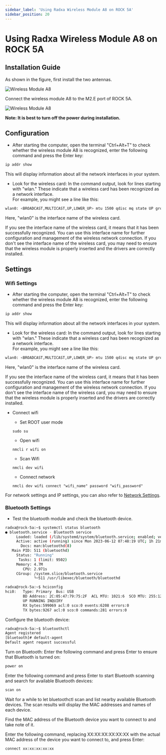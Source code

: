 ```yaml
---
sidebar_label: 'Using Radxa Wireless Module A8 on ROCK 5A'
sidebar_position: 20
---
```


# Using Radxa Wireless Module A8 on ROCK 5A

## Installation Guide

As shown in the figure, first install the two antennas.

![Wireless Module A8](/img/accessories/wireless-a8-1.webp)

Connect the wireless module A8 to the M2.E port of ROCK 5A.

![Wireless Module A8](/img/accessories/wireless-a8-2.webp)

**Note: It is best to turn off the power during installation.**

## Configuration

- After starting the computer, open the terminal "Ctrl+Alt+T" to check whether the wireless module A8 is recognized, enter the following command and press the Enter key:
```bash
ip addr show
```
This will display information about all the network interfaces in your system.


- Look for the wireless card: In the command output, look for lines starting with "wlan." These indicate that a wireless card has been recognized as a network interface.  
  For example, you might see a line like this:

```bash
wlan0: <BROADCAST,MULTICAST,UP,LOWER_UP> mtu 1500 qdisc mq state UP group default qlen 1000
```
Here, "wlan0" is the interface name of the wireless card.

If you see the interface name of the wireless card, it means that it has been successfully recognized. You can use this interface name for further configuration and management of the wireless network connection. If you don't see the interface name of the wireless card, you may need to ensure that the wireless module is properly inserted and the drivers are correctly installed.



## Settings

### Wifi Settings

- After starting the computer, open the terminal "Ctrl+Alt+T" to check whether the wireless module A8 is recognized, enter the following command and press the Enter key:
```bash
ip addr show
```
This will display information about all the network interfaces in your system.


- Look for the wireless card: In the command output, look for lines starting with "wlan." These indicate that a wireless card has been recognized as a network interface.  
  For example, you might see a line like this:

```bash
wlan0: <BROADCAST,MULTICAST,UP,LOWER_UP> mtu 1500 qdisc mq state UP group default qlen 1000
```
 
Here, "wlan0" is the interface name of the wireless card.

If you see the interface name of the wireless card, it means that it has been successfully recognized. You can use this interface name for further configuration and management of the wireless network connection. If you don't see the interface name of the wireless card, you may need to ensure that the wireless module is properly inserted and the drivers are correctly installed.

- Connect wifi
  
  - Set ROOT user mode
  
  ``` 
  sudo su
  ```
  
  - Open wifi  
  
  ``` 
  nmcli r wifi on
  ``` 

  - Scan Wifi 
  
  ```
  nmcli dev wifi
  ```
   
  - Connect network 

  ```
  nmcli dev wifi connect "wifi_name" password "wifi_password"
  ```

For network settings and IP settings, you can also refer to [Network Settings](https://docs.radxa.com/radxa-os/network).

### Bluetooth Settings


- Test the bluetooth module and check the bluetooth device.
```bash
radxa@rock-5a:~$ systemctl status bluetooth
● bluetooth.service - Bluetooth service
     Loaded: loaded (/lib/systemd/system/bluetooth.service; enabled; vendor preset: enabled)
     Active: active (running) since Mon 2023-06-12 07:48:19 UTC; 1h 21min ago
       Docs: man:bluetoothd(8)
   Main PID: 511 (bluetoothd)
     Status: "Running"
      Tasks: 1 (limit: 9502)
     Memory: 4.7M
        CPU: 2.971s
     CGroup: /system.slice/bluetooth.service
             └─511 /usr/libexec/bluetooth/bluetoothd

radxa@rock-5a:~$ hciconfig
hci0:   Type: Primary  Bus: USB
        BD Address: 2C:05:47:79:75:2F  ACL MTU: 1021:6  SCO MTU: 255:12
        UP RUNNING INQUIRY
        RX bytes:599069 acl:0 sco:0 events:6208 errors:0
        TX bytes:9267 acl:0 sco:0 commands:281 errors:0             
```


Configure the bluetooth device:   
```bash
radxa@rock-5a:~$ bluetoothctl
Agent registered
[bluetooth]# default-agent
Default agent request successful
```


Turn on Bluetooth: Enter the following command and press Enter to ensure that Bluetooth is turned on:
```bash
power on 
```

Enter the following command and press Enter to start Bluetooth scanning and search for available Bluetooth devices:  
```bash
scan on 
```


Wait for a while to let bluetoothctl scan and list nearby available Bluetooth devices. The scan results will display the MAC addresses and names of each device.  

Find the MAC address of the Bluetooth device you want to connect to and take note of it.  

Enter the following command, replacing XX:XX:XX:XX:XX:XX with the actual MAC address of the device you want to connect to, and press Enter:

```bash
connect xx:xx:xx:xx:xx
```
